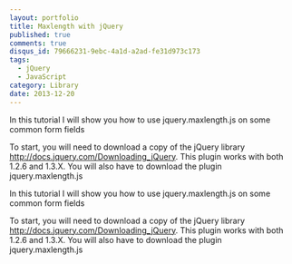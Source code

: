 ```yaml
---
layout: portfolio
title: Maxlength with jQuery
published: true
comments: true
disqus_id: 79666231-9ebc-4a1d-a2ad-fe31d973c173
tags:
  - jQuery
  - JavaScript
category: Library
date: 2013-12-20
---
```


In this tutorial I will show you how to use jquery.maxlength.js on some common form fields

To start, you will need to download a copy of the jQuery library http://docs.jquery.com/Downloading_jQuery.
This plugin works with both 1.2.6 and 1.3.X. You will also have to download the plugin jquery.maxlength.js

<!--more-->

In this tutorial I will show you how to use jquery.maxlength.js on some common form fields

To start, you will need to download a copy of the jQuery library http://docs.jquery.com/Downloading_jQuery.
This plugin works with both 1.2.6 and 1.3.X. You will also have to download the plugin jquery.maxlength.js
